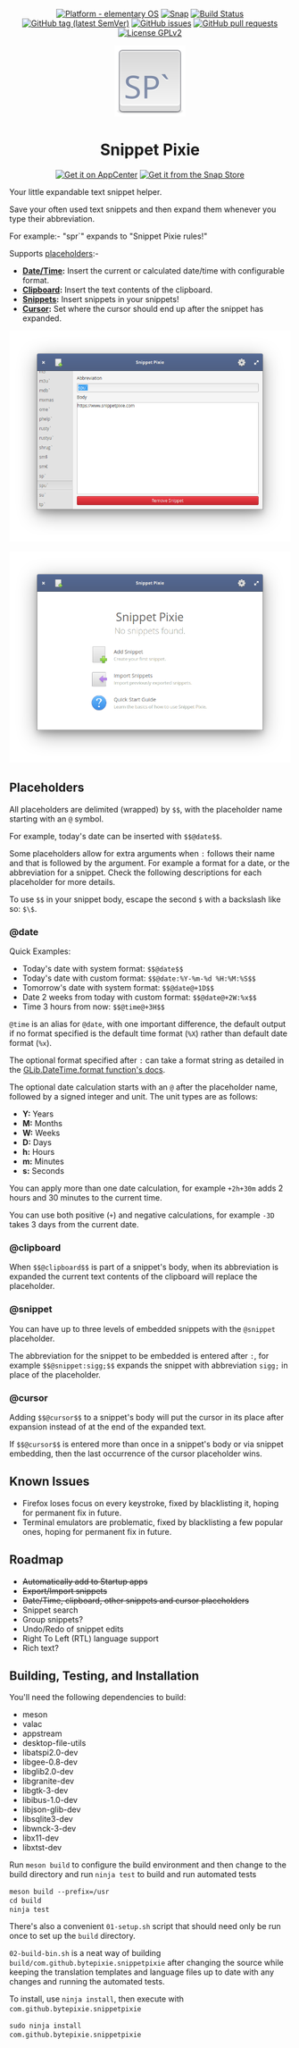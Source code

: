 <p align="center">
  <a href="https://appcenter.elementary.io/com.github.bytepixie.snippetpixie"><img src="https://img.shields.io/badge/platform-elementary-64BAFF.svg?logo=elementary&style=flat&logoColor=white"alt="Platform - elementary OS"></a> <a href="https://snapcraft.io/snippetpixie"><img alt="Snap" src="https://snapcraft.io/snippetpixie/badge.svg" /></a> <a href="https://travis-ci.com/bytepixie/snippetpixie"><img src="https://travis-ci.com/bytepixie/snippetpixie.svg?branch=master" alt="Build Status"></a> <a href="https://github.com/bytepixie/snippetpixie/releases"><img src="https://img.shields.io/github/tag/bytepixie/snippetpixie.svg" alt="GitHub tag (latest SemVer)"></a> <a href="https://github.com/bytepixie/snippetpixie/issues"><img src="https://img.shields.io/github/issues/bytepixie/snippetpixie.svg" alt="GitHub issues"></a> <a href="https://github.com/bytepixie/snippetpixie/pulls"><img src="https://img.shields.io/github/issues-pr/bytepixie/snippetpixie.svg" alt="GitHub pull requests"></a> <a href="https://github.com/bytepixie/snippetpixie/blob/develop/LICENSE"><img src="https://img.shields.io/github/license/bytepixie/snippetpixie.svg" alt="License GPLv2"></a>
</p>


<p align="center">
  <img src="data/icons/128/com.github.bytepixie.snippetpixie.svg" alt="Icon" width="128" height="128" />
</p>
<h1 align="center">Snippet Pixie</h1>
<p align="center">
    <a href="https://appcenter.elementary.io/com.github.bytepixie.snippetpixie"><img src="https://appcenter.elementary.io/badge.svg?new" alt="Get it on AppCenter" /></a>
    <a href="https://snapcraft.io/snippetpixie"><img alt="Get it from the Snap Store" src="https://snapcraft.io/static/images/badges/en/snap-store-black.svg" /></a>
</p>

Your little expandable text snippet helper.

Save your often used text snippets and then expand them whenever you type their abbreviation.

For example:- "spr`" expands to "Snippet Pixie rules!"

Supports [placeholders](#placeholders):-

* **[Date/Time](#date):** Insert the current or calculated date/time with configurable format.
* **[Clipboard](#clipboard):** Insert the text contents of the clipboard.
* **[Snippets](#snippet):** Insert snippets in your snippets!
* **[Cursor](#cursor):** Set where the cursor should end up after the snippet has expanded.

![Snippet Pixie Edit Screen](data/screenshot.png?raw=true)

![Snippet Pixie Welcome Screen](data/screenshot-2.png?raw=true)

## Placeholders

All placeholders are delimited (wrapped) by `$$`, with the placeholder name starting with an `@` symbol.

For example, today's date can be inserted with `$$@date$$`.

Some placeholders allow for extra arguments when `:` follows their name and that is followed by the argument. For example a format for a date, or the abbreviation for a snippet. Check the following descriptions for each placeholder for more details.

To use `$$` in your snippet body, escape the second `$` with a backslash like so: `$\$`.

### @date

Quick Examples:

* Today's date with system format: `$$@date$$`
* Today's date with custom format: `$$@date:%Y-%m-%d %H:%M:%S$$`
* Tomorrow's date with system format: `$$@date@+1D$$`
* Date 2 weeks from today with custom format: `$$@date@+2W:%x$$`
* Time 3 hours from now: `$$@time@+3H$$`

`@time` is an alias for `@date`, with one important difference, the default output if no format specified is the default time format (`%X`) rather than default date format (`%x`).

The optional format specified after `:` can take a format string as detailed in the [GLib.DateTime.format function's docs](https://valadoc.org/glib-2.0/GLib.DateTime.format.html).

The optional date calculation starts with an `@` after the placeholder name, followed by a signed integer and unit. The unit types are as follows:

* **Y:** Years
* **M:** Months
* **W:** Weeks
* **D:** Days
* **h:** Hours
* **m:** Minutes
* **s:** Seconds

You can apply more than one date calculation, for example `+2h+30m` adds 2 hours and 30 minutes to the current time.

You can use both positive (`+`) and negative calculations, for example `-3D` takes 3 days from the current date.

### @clipboard

When `$$@clipboard$$` is part of a snippet's body, when its abbreviation is expanded the current text contents of the clipboard will replace the placeholder.

### @snippet

You can have up to three levels of embedded snippets with the `@snippet` placeholder.

The abbreviation for the snippet to be embedded is entered after `:`, for example `$$@snippet:sigg;$$` expands the snippet with abbreviation `sigg;` in place of the placeholder.

### @cursor

Adding `$$@cursor$$` to a snippet's body will put the cursor in its place after expansion instead of at the end of the expanded text.

If `$$@cursor$$` is entered more than once in a snippet's body or via snippet embedding, then the last occurrence of the cursor placeholder wins.

## Known Issues

* Firefox loses focus on every keystroke, fixed by blacklisting it, hoping for permanent fix in future.
* Terminal emulators are problematic, fixed by blacklisting a few popular ones, hoping for permanent fix in future.

## Roadmap

* ~~Automatically add to Startup apps~~
* ~~Export/Import snippets~~
* ~~Date/Time, clipboard, other snippets and cursor placeholders~~
* Snippet search
* Group snippets?
* Undo/Redo of snippet edits
* Right To Left (RTL) language support
* Rich text?

## Building, Testing, and Installation

You'll need the following dependencies to build:
* meson
* valac
* appstream
* desktop-file-utils
* libatspi2.0-dev
* libgee-0.8-dev
* libglib2.0-dev
* libgranite-dev
* libgtk-3-dev
* libibus-1.0-dev
* libjson-glib-dev
* libsqlite3-dev
* libwnck-3-dev
* libx11-dev
* libxtst-dev

Run `meson build` to configure the build environment and then change to the build directory and run `ninja test` to build and run automated tests

    meson build --prefix=/usr 
    cd build
    ninja test

There's also a convenient `01-setup.sh` script that should need only be run once to set up the `build` directory.

`02-build-bin.sh` is a neat way of building `build/com.github.bytepixie.snippetpixie` after changing the source while keeping the translation templates and language files up to date with any changes and running the automated tests.

To install, use `ninja install`, then execute with `com.github.bytepixie.snippetpixie`

    sudo ninja install
    com.github.bytepixie.snippetpixie
